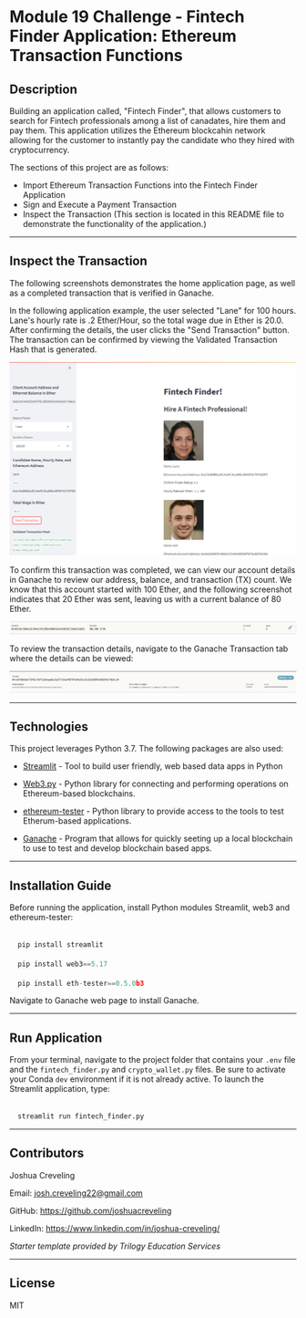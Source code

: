 # Module 19 Challenge - Fintech Finder Application: Ethereum Transaction Functions

## Description

Building an application called, "Fintech Finder", that allows customers to search for Fintech professionals among a list of canadates, hire them and pay them.  This application utilizes the Ethereum blockcahin network allowing for the customer to instantly pay the candidate who they hired with cryptocurrency.

The sections of this project are as follows: 

* Import Ethereum Transaction Functions into the Fintech Finder Application 
* Sign and Execute a Payment Transaction
* Inspect the Transaction (This section is located in this README file to demonstrate the functionality of the application.)

---

## Inspect the Transaction

The following screenshots demonstrates the home application page, as well as a completed transaction that is verified in Ganache.   

In the following application example, the user selected "Lane" for 100 hours.  Lane's hourly rate is .2 Ether/Hour, so the total wage due in Ether is 20.0.  After confirming the details, the user clicks the "Send Transaction" button.  The transaction can be confirmed by viewing the Validated Transaction Hash that is generated.    

![application_demo](./screenshots/application_demo.PNG)

To confirm this transaction was completed, we can view our account details in Ganache to review our address, balance, and transaction (TX) count.  We know that this account started with 100 Ether, and the following screenshot indicates that 20 Ether was sent, leaving us with a current balance of 80 Ether.  

![balance](./screenshots/balance.PNG)

To review the transaction details, navigate to the Ganache Transaction tab where the details can be viewed: 

![transaction](./screenshots/transaction.PNG)

---

## Technologies

This project leverages Python 3.7.  The following packages are also used: 

* [Streamlit](https://github.com/streamlit) - Tool to build user friendly, web based data apps in Python

* [Web3.py](https://web3py.readthedocs.io/en/stable/overview.html) - Python library for connecting and performing operations on Ethereum-based blockchains.

* [ethereum-tester](https://pypi.org/project/ethereum-tester/0.1.0a4/) - Python library to provide access to the tools to test Etherum-based applications.

* [Ganache](https://www.trufflesuite.com/ganache) - Program that allows for quickly seeting up a local blockchain to use to test and develop blockchain based apps.

---

## Installation Guide

Before running the application, install Python modules Streamlit, web3 and ethereum-tester:

```python

  pip install streamlit

  pip install web3==5.17

  pip install eth-tester==0.5.0b3

```
Navigate to Ganache web page to install Ganache.

---

## Run Application

From your terminal, navigate to the project folder that contains your `.env` file and the `fintech_finder.py` and `crypto_wallet.py` files.
Be sure to activate your Conda `dev` environment if it is not already active. To launch the Streamlit application, type:

```python

  streamlit run fintech_finder.py

```
---

## Contributors

Joshua Creveling

Email: josh.creveling22@gmail.com

GitHub: https://github.com/joshuacreveling

LinkedIn: https://www.linkedin.com/in/joshua-creveling/

*Starter template provided by Trilogy Education Services*

---

## License

MIT
